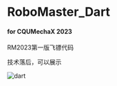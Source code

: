 # RoboMaster_Dart

#### for  CQUMechaX 2023

RM2023第一版飞镖代码

技术落后，可以展示



![dart](../RoboMaster_Dart/dart.jpg)

